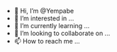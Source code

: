 - 👋 Hi, I’m @Yempabe
- 👀 I’m interested in ...
- 🌱 I’m currently learning ...
- 💞️ I’m looking to collaborate on ...
- 📫 How to reach me ...

<!---
Yempabe/Yempabe is a ✨ special ✨ repository because its `README.md` (this file) appears on your GitHub profile.
You can click the Preview link to take a look at your changes.
--->
